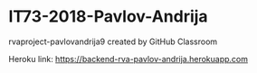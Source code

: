 # IT73-2018-Pavlov-Andrija
rvaproject-pavlovandrija9 created by GitHub Classroom

Heroku link: https://backend-rva-pavlov-andrija.herokuapp.com
